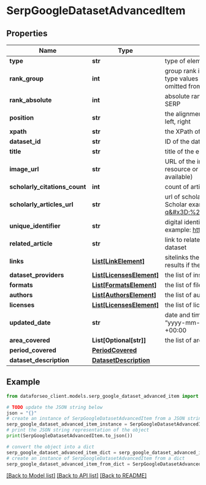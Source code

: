 # SerpGoogleDatasetAdvancedItem


## Properties

Name | Type | Description | Notes
------------ | ------------- | ------------- | -------------
**type** | **str** | type of element | [optional] 
**rank_group** | **int** | group rank in SERP position within a group of elements with identical type values positions of elements with different type values are omitted from rank_group | [optional] 
**rank_absolute** | **int** | absolute rank in SERP absolute position among all the elements in SERP | [optional] 
**position** | **str** | the alignment of the element in SERP can take the following values: left, right | [optional] 
**xpath** | **str** | the XPath of the element | [optional] 
**dataset_id** | **str** | ID of the dataset | [optional] 
**title** | **str** | title of the element | [optional] 
**image_url** | **str** | URL of the image the URL leading to the image on the original resource or DataForSEO storage (in case the original source is not available) | [optional] 
**scholarly_citations_count** | **int** | count of articles that refer to the dataset | [optional] 
**scholarly_articles_url** | **str** | url of scholarly articles link to the list of scholarly articles on Google Scholar example: https://scholar.google.com/scholar?q&#x3D;%2210.6084%20m9%20figshare%207427933%20v1%22 | [optional] 
**unique_identifier** | **str** | digital identifier of an object unique digital identifier of the dataset example: https://doi.org/10.5061/dryad.hmgqnk9m3 | [optional] 
**related_article** | **str** | link to related article link to the published article that is related to the dataset | [optional] 
**links** | [**List[LinkElement]**](LinkElement.md) | sitelinks the links shown below some of Google Dataset’s search results if there are none, equals null | [optional] 
**dataset_providers** | [**List[LicensesElement]**](LicensesElement.md) | the list of institutions that provided the dataset | [optional] 
**formats** | [**List[FormatsElement]**](FormatsElement.md) | the list of file formats of the dataset | [optional] 
**authors** | [**List[AuthorsElement]**](AuthorsElement.md) | the list of authors of the dataset | [optional] 
**licenses** | [**List[LicensesElement]**](LicensesElement.md) | the list of licenses issued to the dataset | [optional] 
**updated_date** | **str** | date and time when the result was last updated in the UTC format: “yyyy-mm-dd hh-mm-ss +00:00” example: 2022-11-27 02:00:00 +00:00 | [optional] 
**area_covered** | **List[Optional[str]]** | the list of areas covered in the dataset for example: Africa, Global | [optional] 
**period_covered** | [**PeriodCovered**](PeriodCovered.md) |  | [optional] 
**dataset_description** | [**DatasetDescription**](DatasetDescription.md) |  | [optional] 

## Example

```python
from dataforseo_client.models.serp_google_dataset_advanced_item import SerpGoogleDatasetAdvancedItem

# TODO update the JSON string below
json = "{}"
# create an instance of SerpGoogleDatasetAdvancedItem from a JSON string
serp_google_dataset_advanced_item_instance = SerpGoogleDatasetAdvancedItem.from_json(json)
# print the JSON string representation of the object
print(SerpGoogleDatasetAdvancedItem.to_json())

# convert the object into a dict
serp_google_dataset_advanced_item_dict = serp_google_dataset_advanced_item_instance.to_dict()
# create an instance of SerpGoogleDatasetAdvancedItem from a dict
serp_google_dataset_advanced_item_from_dict = SerpGoogleDatasetAdvancedItem.from_dict(serp_google_dataset_advanced_item_dict)
```
[[Back to Model list]](../README.md#documentation-for-models) [[Back to API list]](../README.md#documentation-for-api-endpoints) [[Back to README]](../README.md)


